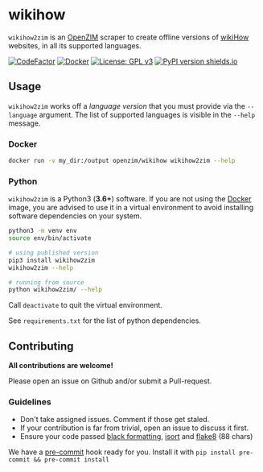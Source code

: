 # wikihow

`wikihow2zim` is an [OpenZIM](https://github.com/openzim) scraper to create offline versions of [wikiHow](https://www.wikihow.com) websites, in all its supported languages.

[![CodeFactor](https://www.codefactor.io/repository/github/openzim/wikihow/badge)](https://www.codefactor.io/repository/github/openzim/wikihow)
[![Docker](https://img.shields.io/docker/v/openzim/wikihow?label=docker&sort=semver)](https://hub.docker.com/r/openzim/wikihow)
[![License: GPL v3](https://img.shields.io/badge/License-GPLv3-blue.svg)](https://www.gnu.org/licenses/gpl-3.0)
[![PyPI version shields.io](https://img.shields.io/pypi/v/wikihow2zim.svg)](https://pypi.org/project/wikihow2zim/)

## Usage

`wikihow2zim` works off a *language version* that you must provide via the `--language` argument. The list of supported languages is visible in the `--help` message.

### Docker

```bash
docker run -v my_dir:/output openzim/wikihow wikihow2zim --help
```

### Python

`wikihow2zim` is a Python3 (**3.6+**) software. If you are not using the [Docker](https://docker.com) image, you are advised to use it in a virtual environment to avoid installing software dependencies on your system.

```bash
python3 -m venv env
source env/bin/activate

# using published version
pip3 install wikihow2zim
wikihow2zim --help

# running from source
python wikihow2zim/ --help
```

Call `deactivate` to quit the virtual environment.

See `requirements.txt` for the list of python dependencies.


## Contributing

**All contributions are welcome!**

Please open an issue on Github and/or submit a Pull-request.

### Guidelines

- Don't take assigned issues. Comment if those get staled.
- If your contribution is far from trivial, open an issue to discuss it first.
- Ensure your code passed [black formatting](https://pypi.org/project/black/), [isort](https://pypi.org/project/isort/) and [flake8](https://pypi.org/project/flake8/) (88 chars)

We have a [pre-commit](https://pre-commit.com) hook ready for you. Install it with `pip install pre-commit && pre-commit install`
